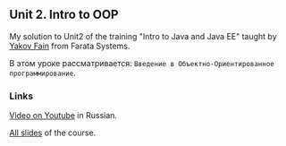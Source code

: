 ## Unit 2. Intro to OOP

My solution to Unit2 of the training "Intro to Java and Java EE" taught by [Yakov Fain](https://github.com/yfain) from Farata Systems.

В этом уроке рассматривается: `Введение в Объектно-Ориентированное программирование`.

### Links

[Video on Youtube](http://www.youtube.com/watch?v=SiZ4aOYo-6Y) in Russian.

[All slides](https://code.google.com/p/practicaljava/wiki/Slides) of the course.
